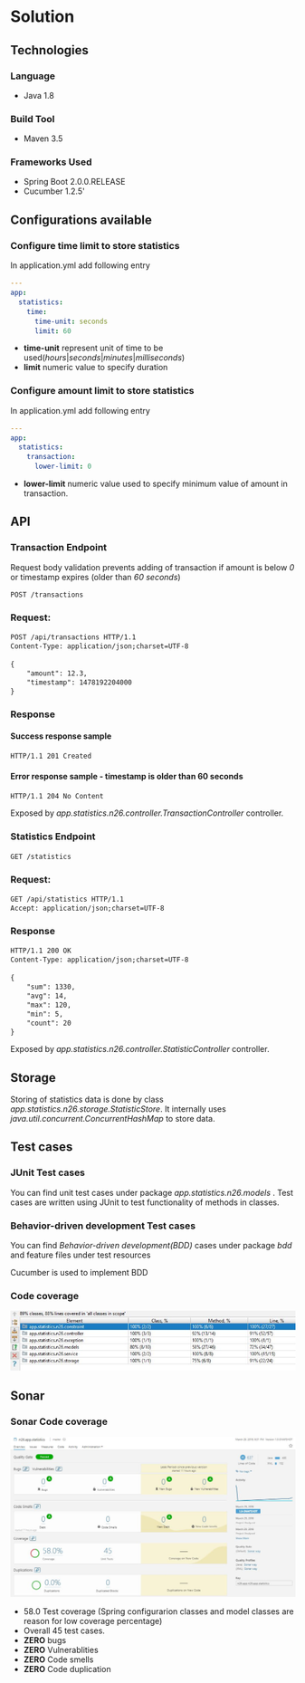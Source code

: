 # Solution


## Technologies
### Language
*   Java 1.8
### Build Tool
*   Maven 3.5
### Frameworks Used
* Spring Boot 2.0.0.RELEASE
* Cucumber 1.2.5'

## Configurations available

### Configure time limit to store statistics
In application.yml add following entry 
```yaml
---
app:
  statistics:
    time:
      time-unit: seconds
      limit: 60
```
* **time-unit** represent unit of time to be used(*hours*|*seconds*|*minutes*|*milliseconds*)
* **limit** numeric value to specify duration
### Configure amount limit to store statistics
In application.yml add following entry
```yaml
---
app:
  statistics:
    transaction:
      lower-limit: 0
```
* **lower-limit** numeric value used to specify minimum value of amount in  transaction.

## API

### Transaction Endpoint

Request body validation prevents adding of transaction if amount is below *0* or timestamp expires (older than *60 seconds*)

```http
POST /transactions
```
### Request:
```http
POST /api/transactions HTTP/1.1
Content-Type: application/json;charset=UTF-8

{
    "amount": 12.3,
    "timestamp": 1478192204000
}
```
### Response
#### Success response sample
```http
HTTP/1.1 201 Created
```
#### Error response sample - timestamp is older than 60 seconds

```http
HTTP/1.1 204 No Content
```

Exposed by *app.statistics.n26.controller.TransactionController* controller.

### Statistics Endpoint
```http
GET /statistics
```
### Request:
```http
GET /api/statistics HTTP/1.1
Accept: application/json;charset=UTF-8
```

### Response
```http
HTTP/1.1 200 OK
Content-Type: application/json;charset=UTF-8

{
    "sum": 1330,
    "avg": 14,
    "max": 120,
    "min": 5,
    "count": 20
}
```

Exposed by *app.statistics.n26.controller.StatisticController* controller.

## Storage

Storing of statistics data is done by class *app.statistics.n26.storage.StatisticStore*. It internally uses *java.util.concurrent.ConcurrentHashMap* to store data.

## Test cases
### JUnit Test cases
You can find unit test cases under package *app.statistics.n26.models* .
Test cases are written using JUnit to test functionality of methods in classes.

### Behavior-driven development Test cases
You can find *Behavior-driven development(BDD)* cases under package *bdd* and feature files under test resources

Cucumber is used to implement BDD

### Code coverage
[![Awesome](screenshots/TestCoverage.JPG)](screenshots/TestCoverage.JPG)


## Sonar
### Sonar Code coverage
[![Awesome](screenshots/sonar_code_coverage.JPG)](screenshots/sonar_code_coverage.JPG)

* 58.0 Test coverage (Spring configurarion classes and model classes are reason for low coverage percentage)
* Overall 45 test cases.
* **ZERO** bugs
* **ZERO** Vulnerablities
* **ZERO** Code smells
* **ZERO** Code duplication
